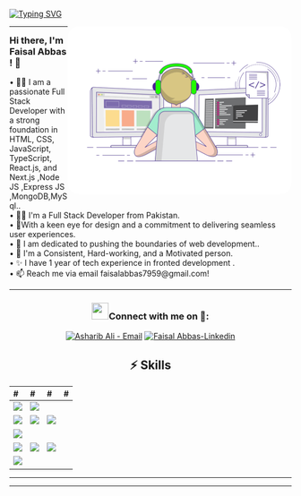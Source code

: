 <!-- animation start  -->

<!-- animation start  -->
<!-- animation start  -->

[![Typing SVG](https://readme-typing-svg.demolab.com?font=Roboto+Slab&weight=500&size=25&duration=4000&pause=500&color=FF8000&center=true&vCenter=true&width=800&height=55&lines=I'm+Faisal+Abbas;%E2%9C%A8+Frontend+Developer+Extraordinaire+%E2%9C%A8;Crafting+Beautiful+and+Responsive+Web+Designs;Expert+in+HTML%2C+CSS%2C+JavaScript%2C+and+TypeScript;Building+Interactive+UIs+with+React+JS+and+Next+JS)](https://git.io/typing-svg)

<!-- animation end  -->


<!-- animation end  -->


<!-- animation end  -->
<img align="right" alt="Coding" width="400" style="border-radius:20px;"
	src="https://raw.githubusercontent.com/devSouvik/devSouvik/master/gif3.gif"/>

<hr>
<h3 style="margin-top: 4px;">Hi there, I'm Faisal Abbas ! 👋</h3>
• 💪🏻 I am a passionate Full Stack Developer with a strong foundation in HTML, CSS, JavaScript, TypeScript, React.js, and Next.js ,Node JS ,Express JS ,MongoDB,MySql..<br>
• 👨‍💻 I'm a Full Stack Developer from Pakistan.<br>
• 🌱With a keen eye for design and a commitment to delivering seamless user experiences.<br> 
• 📗  I am dedicated to pushing the boundaries of web development..<br>
• 🚀 I'm a Consistent, Hard-working, and a Motivated person.<br> 
• ✨ I have 1 year of tech experience in fronted development .<br>
• 📫 Reach me via email faisalabbas7959@gmail.com!<br>
<hr>

<h3 align="center" > <img src="https://media.giphy.com/media/iY8CRBdQXODJSCERIr/giphy.gif" width="30" height="30" style="margin-center: 10px;">Connect with me on 🤝: </h3>
 
 
<p align="center">

 <div align="center"  class="icons-social" style="margin-center: 10px;">
<div>   
    <a href="faisalabbas7959@gmail.com" target="_blank"><img src="https://img.shields.io/badge/-Email-0D1117?style=for-the-badge&logo=protonmail&logoColor=F0DB4F" alt="Asharib Ali - Email"></a>
    <a href="https://www.linkedin.com/in/faisal-abbas-11bb86278/" target="_blank"><img src="https://img.shields.io/badge/Linkedin-0D1117?style=for-the-badge&logo=linkedin&logoColor=F0DB4F" alt="Faisal Abbas-Linkedin"></a>
    <br>
</div>

</p>

<h2>⚡ Skills</h2>

| # | # | # | # |
| :------------ | :--------------- | :----- | :----- 
| <img src="https://img.shields.io/badge/-JavaScript-0D1117?style=flat-square&logo=javascript&logoColor=F0DB4F"> | <img src="https://img.shields.io/badge/-HTML5-0D1117?style=flat-square&logo=html5&logoColor=F0DB4F"> | 
| <img src="https://img.shields.io/badge/-TypeScript-0D1117?style=flat-square&logo=typescript&logoColor=F0DB4F"> | <img src="https://img.shields.io/badge/-CSS3-0D1117?style=flat-square&logo=css3&logoColor=F0DB4F"> | <img src="https://img.shields.io/badge/-Git-0D1117?style=flat-square&logo=git&logoColor=F0DB4F"> | 
| <img src="https://img.shields.io/badge/-React-0D1117?style=flat-square&logo=react&logoColor=F0DB4F"> 
| <img src="https://img.shields.io/badge/-Next.js-0D1117?style=flat-square&logo=next.js&logoColor=F0DB4F"> | <img src="https://img.shields.io/badge/-TailwindCSS-0D1117?style=flat-square&logo=tailwindcss&logoColor=F0DB4F"> | <img src="https://img.shields.io/badge/-Styled Component-0D1117?style=flat-square&logo=styledcomponents&logoColor=F0DB4F"> |
|<img src="https://img.shields.io/badge/-ChakraUi-0D1117?style=flat-square&logo=chakraui&logoColor=F0DB4F">| <br>

<hr>

<hr>
